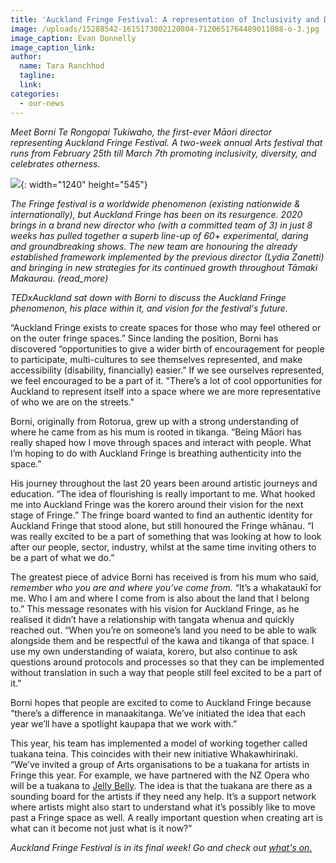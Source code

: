 ```yaml
---
title: 'Auckland Fringe Festival: A representation of Inclusivity and Diversity'
image: /uploads/15288542-1615173002120804-7120651764489011088-o-3.jpg
image_caption: Evan Donnelly
image_caption_link:
author:
  name: Tara Ranchhod
  tagline:
  link:
categories:
  - our-news
---
```


*Meet Borni Te Rongopai Tukiwaho, the first-ever Māori director representing Auckland Fringe Festival. A two-week annual Arts festival that runs from February 25th till March 7th promoting inclusivity, diversity, and celebrates otherness.&nbsp;*

![](/uploads/fringe-q-theatre-website-hero-slider-1240x545-03-reduced-0-1.png){: width="1240" height="545"}

*The Fringe festival is a worldwide phenomenon (existing nationwide & internationally), but Auckland Fringe has been on its resurgence. 2020 brings in a brand new director who (with a committed team of 3) in just 8 weeks has pulled together a superb line-up of 60+ experimental, daring and groundbreaking shows. The new team are honouring the already established framework implemented by the previous director (Lydia Zanetti) and bringing in new strategies for its continued growth throughout Tāmaki Makaurau. (read\_more)*

*TEDxAuckland sat down with Borni to discuss the Auckland Fringe phenomenon, his place within it, and vision for the festival's future.&nbsp;*

“Auckland Fringe exists to create spaces for those who may feel othered or on the outer fringe spaces.” Since landing the position, Borni has discovered “opportunities to give a wider birth of encouragement for people to participate, multi-cultures to see themselves represented, and make accessibility (disability, financially) easier." If we see ourselves represented, we feel encouraged to be a part of it. "There’s a lot of cool opportunities for Auckland to represent itself into a space where we are more representative of who we are on the streets."&nbsp;

Borni, originally from Rotorua, grew up with a strong understanding of where he came from as his mum is rooted in tikanga. “Being Māori has really shaped how I move through spaces and interact with people. What I’m hoping to do with Auckland Fringe is breathing authenticity into the space.”

His journey throughout the last 20 years been around artistic journeys and education. “The idea of flourishing is really important to me. What hooked me into Auckland Fringe was the korero around their vision for the next stage of Fringe.” The fringe board wanted to find an authentic identity for Auckland Fringe that stood alone, but still honoured the Fringe whānau. “I was really excited to be a part of something that was looking at how to look after our people, sector, industry, whilst at the same time inviting others to be a part of what we do.”

The greatest piece of advice Borni has received is from his mum who said, *remember who you are and where you’ve come from.* “It’s a whakataukī for me. Who I am and where I come from is also about the land that I belong to.” This message resonates with his vision for Auckland Fringe, as he realised it didn’t have a relationship with tangata whenua and quickly reached out. “When you’re on someone’s land you need to be able to walk alongside them and be respectful of the kawa and tikanga of that space. I use my own understanding of waiata, korero, but also continue to ask questions around protocols and processes so that they can be implemented without translation in such a way that people still feel excited to be a part of it.”

Borni hopes that people are excited to come to Auckland Fringe because “there’s a difference in manaakitanga. We’ve initiated the idea that each year we’ll have a spotlight kaupapa that we work with.”

This year, his team has implemented a model of working together called tuakana teina. This coincides with their new initiative Whakawhirinaki. “We’ve invited a group of Arts organisations to be a tuakana for artists in Fringe this year. For example, we have partnered with the NZ Opera who will be a tuakana to&nbsp;[Jelly Belly](https://www.aucklandfringe.co.nz/programme-2020/jelly-baby). The idea is that the tuakana are there as a sounding board for the artists if they need any help. It’s a support network where artists might also start to understand what it’s possibly like to move past a Fringe space as well. A really important question when creating art is what can it become not just what is it now?"&nbsp;

*Auckland Fringe Festival is in its final week\! Go and check out [what's on.](https://www.aucklandfringe.co.nz/events-by-genre)*